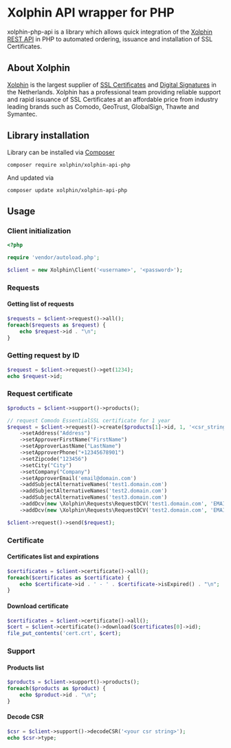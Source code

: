 # Xolphin API wrapper for PHP
xolphin-php-api is a library which allows quick integration of the [Xolphin REST API](https://api.xolphin.com) in PHP to automated ordering, issuance and installation of SSL Certificates.

## About Xolphin
[Xolphin](https://www.xolphin.nl/) is the largest supplier of [SSL Certificates](https://www.sslcertificaten.nl) and [Digital Signatures](https://www.digitalehandtekeningen.nl) in the Netherlands. Xolphin has a professional team providing reliable support and rapid issuance of SSL Certificates at an affordable price from industry leading brands such as Comodo, GeoTrust, GlobalSign, Thawte and Symantec.

## Library installation

Library can be installed via [Composer](https://getcomposer.org/)

```
composer require xolphin/xolphin-api-php
```

And updated via

```
composer update xolphin/xolphin-api-php
```

## Usage

### Client initialization

```php
<?php

require 'vendor/autoload.php';

$client = new Xolphin\Client('<username>', '<password>');
```

### Requests

#### Getting list of requests

```php
$requests = $client->request()->all();
foreach($requests as $request) {
    echo $request->id . "\n";
}
```

### Getting request by ID

```php
$request = $client->request()->get(1234);
echo $request->id;
```

### Request certificate

```php
$products = $client->support()->products();

// request Comodo EssentialSSL certificate for 1 year
$request = $client->request()->create($products[1]->id, 1, '<csr_string>', 'EMAIL')
    ->setAddress("Address")
    ->setApproverFirstName("FirstName")
    ->setApproverLastName("LastName")
    ->setApproverPhone("+12345678901")
    ->setZipcode("123456")
    ->setCity("City")
    ->setCompany("Company")
    ->setApproverEmail('email@domain.com')
    ->addSubjectAlternativeNames('test1.domain.com')
    ->addSubjectAlternativeNames('test2.domain.com')
    ->addSubjectAlternativeNames('test3.domain.com')
    ->addDcv(new \Xolphin\Requests\RequestDCV('test1.domain.com', 'EMAIL', 'email1@domain.com'))
    ->addDcv(new \Xolphin\Requests\RequestDCV('test2.domain.com', 'EMAIL', 'email2@domain.com'));

$client->request()->send($request);
```

### Certificate

#### Certificates list and expirations

```php
$certificates = $client->certificate()->all();
foreach($certificates as $certificate) {
    echo $certificate->id . ' - ' . $certificate->isExpired() . "\n";
}
```

#### Download certificate

```php
$certificates = $client->certificate()->all();
$cert = $client->certificate()->download($certificates[0]->id);
file_put_contents('cert.crt', $cert);
```

### Support

#### Products list

```php
$products = $client->support()->products();
foreach($products as $product) {
    echo $product->id . "\n";
}
```

#### Decode CSR

```php
$csr = $client->support()->decodeCSR('<your csr string>');
echo $csr->type;
```
